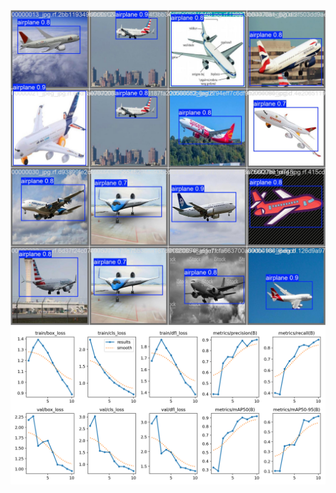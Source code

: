 ![!resim_1](airplane_detection/runs/detect/train2/val_batch0_pred.jpg)
![!resim_2](airplane_detection/runs/detect/train2/results.png)
